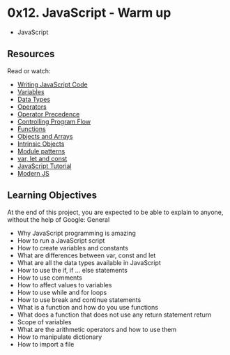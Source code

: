 # __0x12. JavaScript - Warm up__
* JavaScript

## Resources

Read or watch:

*    [Writing JavaScript Code](https://developer.mozilla.org/en-US/docs/Learn/Getting_started_with_the_web/JavaScript_basics "Title")
*    [Variables](https://developer.mozilla.org/en-US/docs/Learn/JavaScript/First_steps/Variables "Title")
*    [Data Types](https://developer.mozilla.org/en-US/docs/Web/JavaScript/Data_structures "Title")
*    [Operators](https://developer.mozilla.org/en-US/docs/Learn/Getting_started_with_the_web/JavaScript_basics "Title")
*    [Operator Precedence](https://developer.mozilla.org/en-US/docs/Web/JavaScript/Reference/Operators/Operator_Precedence "Title")
*    [Controlling Program Flow](https://developer.mozilla.org/en-US/docs/Web/JavaScript/Guide/Control_flow_and_error_handling "Title")
*    [Functions](https://developer.mozilla.org/en-US/docs/Learn/JavaScript/Building_blocks/Functions "Title")
*    [Objects and Arrays](https://developer.mozilla.org/en-US/docs/Learn/JavaScript/Objects "Title")
*    [Intrinsic Objects](https://developer.mozilla.org/en-US/docs/Learn/JavaScript/Objects "Title")
*    [Module patterns](http://darrenderidder.github.io/talks/ModulePatterns/#/ "Title")
*    [var, let and const](https://www.youtube.com/watch?v=sjyJBL5fkp8 "Title")
*    [JavaScript Tutorial](https://www.youtube.com/watch?v=vZBCTc9zHtI "Title")
*    [Modern JS](https://github.com/mbeaudru/modern-js-cheatsheet "Title")

## Learning Objectives

At the end of this project, you are expected to be able to explain to anyone, without the help of Google:
General

*    Why JavaScript programming is amazing
*    How to run a JavaScript script
*    How to create variables and constants
*    What are differences between var, const and let
*    What are all the data types available in JavaScript
*    How to use the if, if ... else statements
*    How to use comments
*    How to affect values to variables
*    How to use while and for loops
*    How to use break and continue statements
*    What is a function and how do you use functions
*    What does a function that does not use any return statement return
*    Scope of variables
*    What are the arithmetic operators and how to use them
*    How to manipulate dictionary
*    How to import a file

